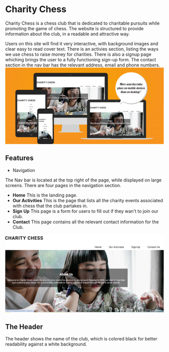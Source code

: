 # Charity Chess

Charity Chess is a chess club that is dedicated to charitable pursuits while promoting the game of chess. The website is structured to provide information about the club, in a readable and attractive way. 

Users on this site will find it very interactive, with background images and clear easy to read cover text. There is an activies section, listing the ways we use chess to raise money for charities. There is also a signup page whiching brings the user to a fully functioning sign-up form. The contact section in the nav bar has the relevant address, email and phone numbers. 
![alt text](image.png)
## Features

* Navigation 

The Nav bar is located at the top right of the page, while displayed on large screens. There are four pages in the navigation section. 

+ **Home** This is the landing page. 
+ **Our Activities** This is the page that lists all the charity events associated with chess that the club partakes in. 
+ **Sign Up** This page is a form for users to fill out if they wan't to join our club. 
+ **Contact** This page contains all the relevant contact information for the Club. 

![alt text](image-1.png)
## The Header 

The header shows the name of the club, which is colored black for better readability against a white background. 
